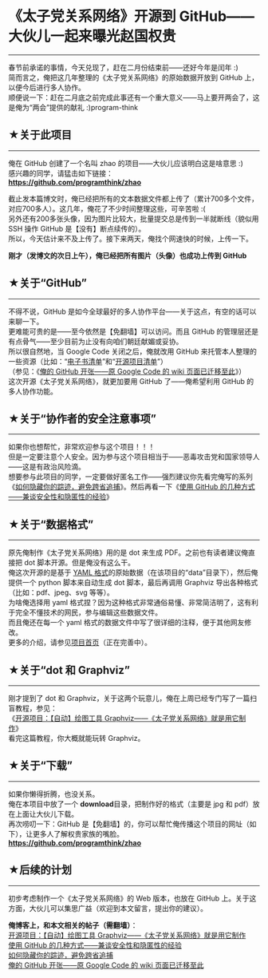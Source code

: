 # 《太子党关系网络》开源到 GitHub——大伙儿一起来曝光赵国权贵 

-----

 春节前承诺的事情，今天兑现了，赶在二月份结束前——还好今年是闰年 :)  
 简而言之，俺把这几年整理的《太子党关系网络》的原始数据开放到 GitHub 上，以便今后进行多人协作。  
 顺便说一下：赶在二月底之前完成此事还有一个重大意义——马上要开两会了，这是俺为“两会”提供的献礼 :)program-think  
   
 ## ★关于此项目
------

  
 俺在 GitHub 创建了一个名叫 zhao 的项目——大伙儿应该明白这是啥意思 :)  
 感兴趣的同学，请猛击如下链接：  
 **<https://github.com/programthink/zhao>** 
   
 截止发本篇博文时，俺已经把所有的文本数据文件都上传了（累计700多个文件，对应700多人）。这几年，俺花了不少时间整理这些，可辛苦啦 :(  
 另外还有200多张头像，因为图片比较大，批量提交总是传到一半就断线（貌似用 SSH 操作 GitHub 是【没有】断点续传的）。  
 所以，今天估计来不及上传了。接下来两天，俺找个网速快的时候，上传一下。  
   
 **刚才（发博文的次日上午），俺已经把所有图片（头像）也成功上传到 GitHub** 
   
 ## ★关于“GitHub”
-----------

  
 不得不说，GitHub 是如今全球最好的多人协作平台——关于这点，有空的话可以来聊一下。  
 更难能可贵的是——至今依然是【免翻墙】可以访问。而且 GitHub 的管理层还是有点骨气——至少目前为止没有向咱们朝廷献媚或妥协。  
 所以很自然地，当 Google Code 关闭之后，俺就改用 GitHub 来托管本人整理的一些资源（比如：“[电子书清单](https://github.com/programthink/books)”和“[开源项目清单](https://github.com/programthink/opensource)”）  
 （参见：《[俺的 GitHub 开张——原 Google Code 的 wiki 页面已迁移至此](https://program-think.blogspot.com/2015/06/My-GitHub.html)》）  
 这次开源《太子党关系网络》，就更加要用 GitHub 了——俺希望利用 GitHub 的多人协作功能。  
   
 ## ★关于“协作者的安全注意事项”
---------------

  
 如果你也想帮忙，非常欢迎参与这个项目！！！  
 但是一定要注意个人安全。因为参与这个项目相当于——恶毒攻击党和国家领导人——这是有政治风险滴。  
 想要参与此项目的同学，一定要做好匿名工作——强烈建议你先看完俺写的系列《[如何隐藏你的踪迹，避免跨省追捕](https://program-think.blogspot.com/2010/04/howto-cover-your-tracks-0.html)》。然后再看一下《[使用 GitHub 的几种方式——兼谈安全性和隐匿性的经验](https://program-think.blogspot.com/2016/03/GitHub-Security-Tips.html)》  
   
 ## ★关于“数据格式”
---------

  
 原先俺制作《太子党关系网络》用的是 dot 来生成 PDF。之前也有读者建议俺直接把 dot 脚本开源。但是俺没有这么干。  
 俺这次开源的是基于 [YAML 格式](https://zh.wikipedia.org/wiki/YAML)的原始数据（在该项目的“data”目录下），然后俺提供一个 python 脚本来自动生成 dot 脚本，最后再调用 Graphviz 导出各种格式（比如：pdf、jpeg、svg 等等）。  
 为啥俺选择用 yaml 格式捏？因为这种格式非常通俗易懂、非常简洁明了，这有利于完全不懂技术的网民，参与编辑这些数据文件。  
 而且俺还在每一个 yaml 格式的数据文件中写了很详细的注释，便于其他网友修改。  
 更多的介绍，请参见[项目首页](https://github.com/programthink/zhao)（正在完善中）。  
   
 ## ★关于“dot 和 Graphviz”
-------------------

  
 刚才提到了 dot 和 Graphviz，关于这两个玩意儿，俺在上周已经专门写了一篇扫盲教程，参见：  
 《[开源项目：【自动】绘图工具 Graphviz——《太子党关系网络》就是用它制作](https://program-think.blogspot.com/2016/02/opensource-review-graphviz.html)》  
 看完这篇教程，你大概就能玩转 Graphviz。  
   
 ## ★关于“下载”
-------

  
 如果你懒得折腾，也没关系。  
 俺在本项目中放了一个 **download**目录，把制作好的格式（主要是 jpg 和 pdf）放在上面让大伙儿下载。  
 再次唠叨一下：GitHub 是【免翻墙】的，你可以帮忙俺传播这个项目的网址（如下），让更多人了解权贵家族的嘴脸。  
 **<https://github.com/programthink/zhao>** 
   
 ## ★后续的计划
------

  
 初步考虑制作一个《太子党关系网络》的 Web 版本，也放在 GitHub 上。关于这方面，大伙儿可以集思广益（欢迎到本文留言，提出你的建议）。  
   
   
 **俺博客上，和本文相关的帖子（需翻墙）**：  
 [开源项目：【自动】绘图工具 Graphviz——《太子党关系网络》就是用它制作](https://program-think.blogspot.com/2016/02/opensource-review-graphviz.html)  
 [使用 GitHub 的几种方式——兼谈安全性和隐匿性的经验](https://program-think.blogspot.com/2016/03/GitHub-Security-Tips.html)  
 [如何隐藏你的踪迹，避免跨省追捕](https://program-think.blogspot.com/2010/04/howto-cover-your-tracks-0.html)  
 [俺的 GitHub 开张——原 Google Code 的 wiki 页面已迁移至此](https://program-think.blogspot.com/2015/06/My-GitHub.html) 